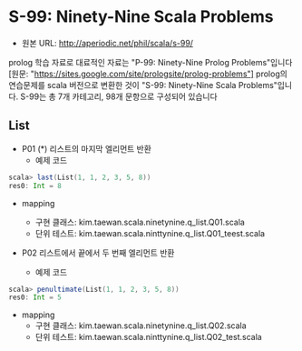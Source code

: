 # S-99: Ninety-Nine Scala Problems

- 원본 URL: http://aperiodic.net/phil/scala/s-99/

prolog 학습 자료로 대료적인 자료는 "P-99: Ninety-Nine Prolog Problems"입니다 [원문: "https://sites.google.com/site/prologsite/prolog-problems"]
prolog의 연습문제를 scala 버전으로 변환한 것이 "S-99: Ninety-Nine Scala Problems"입니다.
S-99는 총 7개 카테고리, 98개 문항으로 구성되어 있습니다


## List

- P01 (*) 리스트의 마지막 엘리먼트 반환
  - 예제 코드
```scala
scala> last(List(1, 1, 2, 3, 5, 8))
res0: Int = 8
```
  - mapping
    - 구현 클래스: kim.taewan.scala.ninetynine.q_list.Q01.scala
    - 단위 테스트: kim.taewan.scala.ninttynine.q_list.Q01_teest.scala


- P02 리스트에서 끝에서 두 번째 엘리먼트 반환
  - 예제 코드
```scala
scala> penultimate(List(1, 1, 2, 3, 5, 8))
res0: Int = 5
```
  - mapping
    - 구현 클래스: kim.taewan.scala.ninetynine.q_list.Q02.scala
    - 단위 테스트: kim.taewan.scala.ninttynine.q_list.Q02_test.scala
